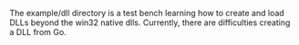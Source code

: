 The example/dll directory is a test bench learning how to create and load DLLs beyond the win32 native dlls. Currently, there are difficulties creating a DLL from Go.